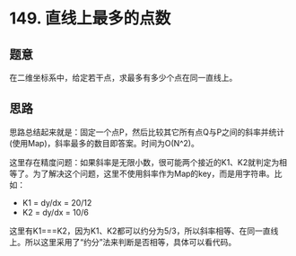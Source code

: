 # 149. 直线上最多的点数

## 题意

在二维坐标系中，给定若干点，求最多有多少个点在同一直线上。

## 思路

思路总结起来就是：固定一个点P，然后比较其它所有点Q与P之间的斜率并统计(使用Map)，斜率最多的数目即答案。时间为O(N^2)。

这里存在精度问题：如果斜率是无限小数，很可能两个接近的K1、K2就判定为相等了。为了解决这个问题，这里不使用斜率作为Map的key，而是用字符串。比如：

- K1 = dy/dx = 20/12
- K2 = dy/dx = 10/6

这里有K1===K2，因为K1、K2都可以约分为5/3，所以斜率相等、在同一直线上。所以这里采用了“约分”法来判断是否相等，具体可以看代码。
